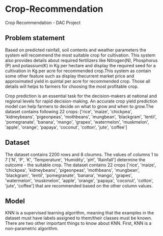 # Crop-Recommendation
Crop Recommendation - DAC Project 
## Problem statement
Based on predicted rainfall, soil contents and weather parameters the system will recommend the most suitable crop for cultivation. This system also provides details about required fertilizers like Nitrogen(N), Phosphorus (P) and potassium(K) in Kg per hectare and display the required seed for a cultivation in Kg per acre for recommended crop.This system as contain some other feature such as display thecurrent market price and approximated yield in quintal per acre for recommended crop. Those all details will helps to farmers for choosing the most profitable crop.

Crop prediction is an essential task for the decision-makers at national and regional levels for rapid decision-making. An accurate crop yield prediction model can help farmers to decide on what to grow and when to grow.The dataset contains following 22 crops: ['rice', 'maize', 'chickpea', 'kidneybeans', 'pigeonpeas', 'mothbeans', 'mungbean', 'blackgram', 'lentil', 'pomegranate', 'banana', 'mango', 'grapes', 'watermelon', 'muskmelon', 'apple', 'orange', 'papaya', 'coconut', 'cotton', 'jute', 'coffee']

## Dataset
The dataset contains 2200 rows and 8 cloumns. The values of columns 1 to 7 ['N', 'P', 'K',  'Temperature', 'Humidity', 'pH', 'Rainfall'] determine the outcome - the suitable crop. The dataset contains 22 crops ['rice', 'maize', 'chickpea', 'kidneybeans', 'pigeonpeas', 'mothbeans', 'mungbean', 'blackgram', 'lentil', 'pomegranate', 'banana', 'mango', 'grapes', 'watermelon', 'muskmelon', 'apple', 'orange', 'papaya', 'coconut', 'cotton', 'jute', 'coffee'] that are recommended based on the other column values. 

## Model
KNN is a supervised learning algorithm, meaning that the examples in the dataset must have labels assigned to them/their classes must be known. There are two other important things to know about KNN. First, KNN is a non-parametric algorithm.
